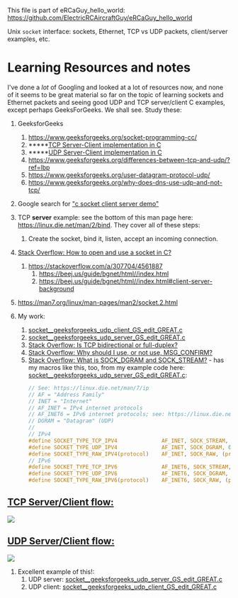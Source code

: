 This file is part of eRCaGuy_hello_world: https://github.com/ElectricRCAircraftGuy/eRCaGuy_hello_world

Unix `socket` interface: sockets, Ethernet, TCP vs UDP packets, client/server examples, etc.

# Learning Resources and notes

I've done a _lot_ of Googling and looked at a lot of resources now, and none of it seems to be great material so far on the topic of learning sockets and Ethernet packets and seeing good UDP and TCP server/client C examples, except perhaps GeeksForGeeks. We shall see. Study these:

1. GeeksforGeeks
    1. https://www.geeksforgeeks.org/socket-programming-cc/
    1. \*\*\*\*\*[TCP Server-Client implementation in C](https://www.geeksforgeeks.org/tcp-server-client-implementation-in-c/)
    1. \*\*\*\*\*[UDP Server-Client implementation in C](https://www.geeksforgeeks.org/udp-server-client-implementation-c/)
    1. https://www.geeksforgeeks.org/differences-between-tcp-and-udp/?ref=lbp
    1. https://www.geeksforgeeks.org/user-datagram-protocol-udp/
    1. https://www.geeksforgeeks.org/why-does-dns-use-udp-and-not-tcp/
1. Google search for ["c socket client server demo"](https://www.google.com/search?q=c+socket+client+server+demo&oq=c+socket+client+server+demo&aqs=chrome..69i57j69i64l3.6367j0j7&sourceid=chrome&ie=UTF-8)
1. TCP **server** example: see the bottom of this man page here: https://linux.die.net/man/2/bind. They cover all of these steps:
    1. Create the socket, bind it, listen, accept an incoming connection.

1. [Stack Overflow: How to open and use a socket in C?](https://stackoverflow.com/q/307692/4561887)
    1. https://stackoverflow.com/a/307704/4561887
        1. https://beej.us/guide/bgnet/html//index.html
        1. https://beej.us/guide/bgnet/html//index.html#client-server-background

1.  https://man7.org/linux/man-pages/man2/socket.2.html

1. My work:
    1. [socket__geeksforgeeks_udp_client_GS_edit_GREAT.c](socket__geeksforgeeks_udp_client_GS_edit_GREAT.c)
    1. [socket__geeksforgeeks_udp_server_GS_edit_GREAT.c](socket__geeksforgeeks_udp_server_GS_edit_GREAT.c)
    1. [Stack Overflow: Is TCP bidirectional or full-duplex?](https://stackoverflow.com/a/73226099/4561887)
    1. [Stack Overflow: Why should I use, or not use, MSG_CONFIRM?](https://stackoverflow.com/a/71712033/4561887)
    1. [Stack Overflow: What is SOCK_DGRAM and SOCK_STREAM?](https://stackoverflow.com/a/71417876/4561887) - has my macros like this, too, from my example code here: [socket__geeksforgeeks_udp_server_GS_edit_GREAT.c](socket__geeksforgeeks_udp_server_GS_edit_GREAT.c):
        ```c
        // See: https://linux.die.net/man/7/ip
        // AF = "Address Family"
        // INET = "Internet"
        // AF_INET = IPv4 internet protocols
        // AF_INET6 = IPv6 internet protocols; see: https://linux.die.net/man/2/socket
        // DGRAM = "Datagram" (UDP)
        //
        // IPv4
        #define SOCKET_TYPE_TCP_IPV4              AF_INET, SOCK_STREAM, 0
        #define SOCKET_TYPE_UDP_IPV4              AF_INET, SOCK_DGRAM, 0
        #define SOCKET_TYPE_RAW_IPV4(protocol)    AF_INET, SOCK_RAW, (protocol)
        // IPv6
        #define SOCKET_TYPE_TCP_IPV6              AF_INET6, SOCK_STREAM, 0
        #define SOCKET_TYPE_UDP_IPV6              AF_INET6, SOCK_DGRAM, 0
        #define SOCKET_TYPE_RAW_IPV6(protocol)    AF_INET6, SOCK_RAW, (protocol)
        ```


## [TCP Server/Client flow:](https://www.geeksforgeeks.org/tcp-server-client-implementation-in-c/)

[![](docs/Socket_server-1.png)](docs/Socket_server-1.png)


## [UDP Server/Client flow:](https://www.geeksforgeeks.org/udp-server-client-implementation-c/)

[![](docs/udpfuncdiag.png)](docs/udpfuncdiag.png)

1. Excellent example of this!: 
    1. UDP server: [socket__geeksforgeeks_udp_server_GS_edit_GREAT.c](socket__geeksforgeeks_udp_server_GS_edit_GREAT.c)
    1. UDP client: [socket__geeksforgeeks_udp_client_GS_edit_GREAT.c](socket__geeksforgeeks_udp_client_GS_edit_GREAT.c)
